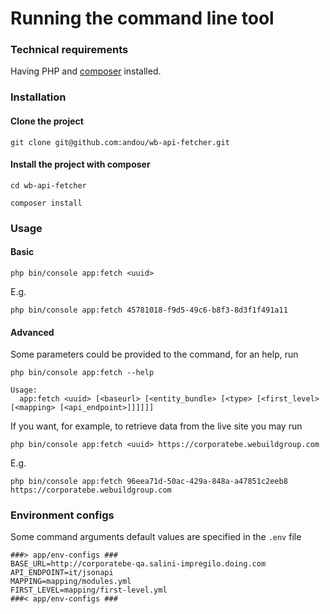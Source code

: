 # Running the command line tool

### Technical requirements
Having PHP and [composer](https://getcomposer.org/download/) installed.

### Installation
#### Clone the project
```
git clone git@github.com:andou/wb-api-fetcher.git
```
#### Install the project with composer
```
cd wb-api-fetcher
```
```
composer install
```
### Usage
#### Basic
```
php bin/console app:fetch <uuid>
```
E.g.
```
php bin/console app:fetch 45781018-f9d5-49c6-b8f3-8d3f1f491a11
```
#### Advanced
Some parameters could be provided to the command, for an help, run
```
php bin/console app:fetch --help
```
```
Usage:
  app:fetch <uuid> [<baseurl> [<entity_bundle> [<type> [<first_level> [<mapping> [<api_endpoint>]]]]]]
```
If you want, for example, to retrieve data from the live site you may run
```
php bin/console app:fetch <uuid> https://corporatebe.webuildgroup.com
```
E.g.
```
php bin/console app:fetch 96eea71d-50ac-429a-848a-a47851c2eeb8 https://corporatebe.webuildgroup.com
```
### Environment configs
Some command arguments default values are specified in the `.env` file

```
###> app/env-configs ###
BASE_URL=http://corporatebe-qa.salini-impregilo.doing.com
API_ENDPOINT=it/jsonapi
MAPPING=mapping/modules.yml
FIRST_LEVEL=mapping/first-level.yml
###< app/env-configs ###
```

